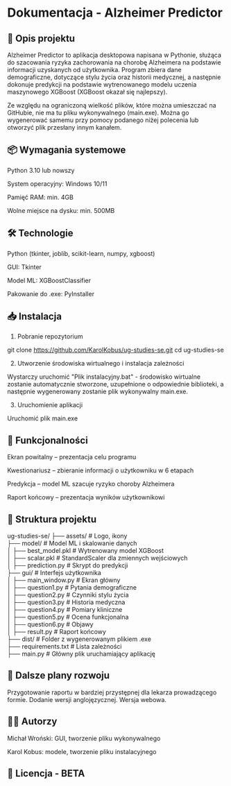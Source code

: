 # Dokumentacja - Alzheimer Predictor

## 📌 Opis projektu

Alzheimer Predictor to aplikacja desktopowa napisana w Pythonie, służąca do szacowania ryzyka zachorowania na chorobę Alzheimera na podstawie informacji uzyskanych od użytkownika. Program zbiera dane demograficzne, dotyczące stylu życia oraz historii medycznej, a następnie dokonuje predykcji na podstawie wytrenowanego modelu uczenia maszynowego XGBoost (XGBoost okazał się najlepszy).

Ze względu na ograniczoną wielkość plików, które można umieszczać na GitHubie, nie ma tu pliku wykonywalnego (main.exe). Można go wygenerować samemu przy pomocy podanego niżej polecenia lub otworzyć plik przesłany innym kanałem.

## 📦 Wymagania systemowe

Python 3.10 lub nowszy

System operacyjny: Windows 10/11

Pamięć RAM: min. 4GB

Wolne miejsce na dysku: min. 500MB

## 🛠 Technologie

Python (tkinter, joblib, scikit-learn, numpy, xgboost)

GUI: Tkinter

Model ML: XGBoostClassifier

Pakowanie do .exe: PyInstaller

## 📥 Instalacja

1. Pobranie repozytorium

 git clone https://github.com/KarolKobus/ug-studies-se.git
 cd ug-studies-se

2. Utworzenie środowiska wirtualnego i instalacja zależności

 Wystarczy uruchomić "Plik instalacyjny.bat" - środowisko wirtualne zostanie automatycznie stworzone, uzupełnione o odpowiednie biblioteki, a następnie
 wygenerowany zostanie plik wykonywalny main.exe.

3. Uruchomienie aplikacji

 Uruchomić plik main.exe
   

## 🎯 Funkcjonalności

Ekran powitalny – prezentacja celu programu

Kwestionariusz – zbieranie informacji o użytkowniku w 6 etapach

Predykcja – model ML szacuje ryzyko choroby Alzheimera

Raport końcowy – prezentacja wyników użytkownikowi

## 📑 Struktura projektu

ug-studies-se/
├── assets/                 # Logo, ikony<br />
├── model/                  # Model ML i skalowanie danych<br />
│   ├── best_model.pkl      # Wytrenowany model XGBoost<br />
│   ├── scalar.pkl          # StandardScaler dla zmiennych wejściowych<br />
│   ├── prediction.py       # Skrypt do predykcji<br />
├── gui/                    # Interfejs użytkownika<br />
│   ├── main_window.py      # Ekran główny<br />
│   ├── question1.py        # Pytania demograficzne<br />
│   ├── question2.py        # Czynniki stylu życia<br />
│   ├── question3.py        # Historia medyczna<br />
│   ├── question4.py        # Pomiary kliniczne<br />
│   ├── question5.py        # Ocena funkcjonalna<br />
│   ├── question6.py        # Objawy<br />
│   ├── result.py           # Raport końcowy<br />
├── dist/                   # Folder z wygenerowanym plikiem .exe<br />
├── requirements.txt        # Lista zależności<br />
├── main.py                 # Główny plik uruchamiający aplikację<br />

## 📌 Dalsze plany rozwoju
Przygotowanie raportu w bardziej przystępnej dla lekarza prowadzącego formie.
Dodanie wersji anglojęzycznej.
Wersja webowa.

## 👨‍💻 Autorzy

Michał Wroński: GUI, tworzenie pliku wykonywalnego

Karol Kobus: modele, tworzenie pliku instalacyjnego

## 📝 Licencja - BETA
